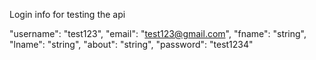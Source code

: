 Login info for testing the api

"username": "test123",
"email": "test123@gmail.com",
"fname": "string",
"lname": "string",
"about": "string",
"password": "test1234"
